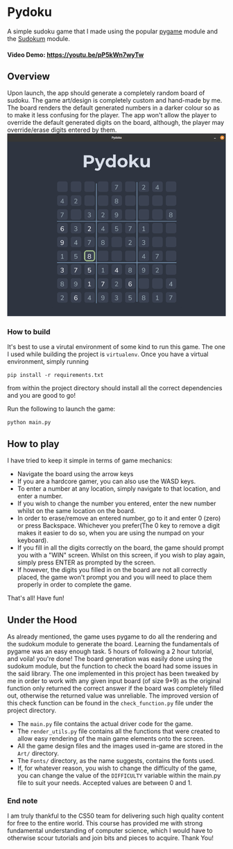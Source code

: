 # Pydoku

A simple sudoku game that I made using the popular [pygame](https://pypi.org/project/pygame/) module and the [Sudokum](https://github.com/MorvanZhou/sudoku) module.

#### Video Demo: <https://youtu.be/pP5kWn7wyTw>

## Overview

Upon launch, the app should generate a completely random board of sudoku. The game art/design is completely
custom and hand-made by me. The board renders the default generated numbers in a darker colour so as to make
it less confusing for the player. The app won't allow the player to override the default generated digits on the
board, although, the player may override/erase digits entered by them.
<br>
<img src="https://github.com/Syed-Taha-0/Pydoku/blob/a966714d3b2411fa3a7efa5a8171f0c580681b21/Screenshots/screenshot_01.png" />
### How to build

It's best to use a virutal environment of some kind to run this game. The one I used while building the project is `virtualenv`.
Once you have a virtual environment, simply running

```
pip install -r requirements.txt
```

from within the project directory should install all the correct dependencies and you are good to go!<br>

Run the following to launch the game:

```
python main.py
```

## How to play

I have tried to keep it simple in terms of game mechanics:

- Navigate the board using the arrow keys
- If you are a hardcore gamer, you can also use the WASD keys.
- To enter a number at any location, simply navigate to that location, and enter a number.
- If you wish to change the number you entered, enter the new number whilst on the same location on the board.
- In order to erase/remove an entered number, go to it and enter 0 (zero) or press Backspace. Whichever you prefer(The 0 key to remove a digit makes it easier to do so, when you are using the numpad on your keyboard).
- If you fill in all the digits correctly on the board, the game should prompt you with a "WIN" screen. Whilst on this screen, if you wish to play again, simply press ENTER as prompted by the screen.
- If however, the digits you filled in on the board are
  not all correctly placed, the game won't prompt you and you will need to place them properly in order to complete the game.

That's all! Have fun!

## Under the Hood

As already mentioned, the game uses pygame to do all the rendering and the sudokum module to generate the board.
Learning the fundamentals of pygame was an easy enough task. 5 hours of following a 2 hour tutorial, and voila! you're done!
The board generation was easily done using the sudokum module, but the function to check the board had some issues in the said library. The one implemented in this project has been tweaked by me in order to work with any given input board (of size 9\*9) as the original function only returned the correct answer if the board was completely filled out, otherwise the returned value was unreliable. The improved version of this check function can be found in the `check_function.py` file under the project directory.

- The `main.py` file contains the actual driver code for the game.
- The `render_utils.py` file contains all the functions that were created to allow easy rendering of the main game elements onto the screen.
- All the game design files and the images used in-game are stored in the `Art/` directory.
- The `Fonts/` directory, as the name suggests, contains the fonts used.
- If, for whatever reason, you wish to change the difficulty of the game, you can change the value of the `DIFFICULTY` variable within the main.py file to suit your needs. Accepted values are between 0 and 1.

### End note

I am truly thankful to the CS50 team for delivering such high quality content for free to the entire world. This course has provided me with strong fundamental understanding of computer science, which I would have to otherwise scour tutorials and join bits and pieces to acquire.
Thank You!
